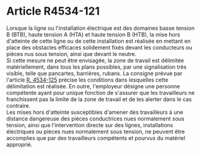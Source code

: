 # Article R4534-121

  
Lorsque la ligne ou l'installation électrique est des domaines basse tension B (BTB), haute tension A (HTA) et haute tension B (HTB), la mise hors d'atteinte de cette ligne ou de cette installation est réalisée en mettant en place des obstacles efficaces solidement fixés devant les conducteurs ou pièces nus sous tension, ainsi que devant le neutre.   
Si cette mesure ne peut être envisagée, la zone de travail est délimitée matériellement, dans tous les plans possibles, par une signalisation très visible, telle que pancartes, barrières, rubans. La consigne prévue par l'article [R. 4534-125][1] précise les conditions dans lesquelles cette délimitation est réalisée. En outre, l'employeur désigne une personne compétente ayant pour unique fonction de s'assurer que les travailleurs ne franchissent pas la limite de la zone de travail et de les alerter dans le cas contraire.   
Les mises hors d'atteinte susceptibles d'amener des travailleurs à une distance dangereuse des pièces conductrices nues normalement sous tension, ainsi que l'intervention directe sur des lignes, installations électriques ou pièces nues normalement sous tension, ne peuvent être accomplies que par des travailleurs compétents et pourvus du matériel approprié.

 [1]: /affichCodeArticle.do?cidTexte=LEGITEXT000006072050&idArticle=LEGIARTI000018492329&dateTexte=&categorieLien=cid